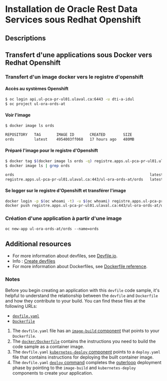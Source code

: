 # Installation de Oracle Rest Data Services sous Redhat Openshift

## Descriptions

   

## Transfert d'une applications sous Docker vers Redhat Openshift
### Transfert d'un image docker vers le registre d'openshift
#### Accès au systèmes Openshift
```bash
$ oc login api.ul-pca-pr-ul01.ulaval.ca:6443 -u dti-a-idul
$ oc project ul-ora-ords-at
```
#### Voir l'image
```bash
$ docker image ls ords

REPOSITORY   TAG       IMAGE ID       CREATED        SIZE
ords         latest    4954003ff068   17 hours ago   480MB
```

#### Préparé l'image pour le registre d'Openshift
```bash
$ docker tag $(docker image ls ords -q) registre.apps.ul-pca-pr-ul01.ulaval.ca:443/ul-ora-ords-at/ords
$ docker image ls | grep ords

ords                                                             latest        4954003ff068   17 hours ago    480MB
registre.apps.ul-pca-pr-ul01.ulaval.ca:443/ul-ora-ords-at/ords   latest        4954003ff068   17 hours ago    480MB

```
#### Se logger sur le registre d'Openshift et transférer l'image
```bash
docker login -p $(oc whoami -t) -u $(oc whoami) registre.apps.ul-pca-pr-ul01.ulaval.ca:443
docker push registre.apps.ul-pca-pr-ul01.ulaval.ca:443/ul-ora-ords-at/ords
```
### Création d'une application à partir d'une image 
```
oc new-app ul-ora-ords-at/ords --name=ords
```

## Additional resources
* For more information about devfiles, see [Devfile.io](https://devfile.io/).
* Info : [Create devfiles](https://devfile.io/docs/2.2.2/create-devfiles)
* For more information about Dockerfiles, see [Dockerfile reference](https://docs.docker.com/engine/reference/builder/).
  
### Notes
Before you begin creating an application with this `devfile` code sample, it's helpful to understand the relationship between the `devfile` and `Dockerfile` and how they contribute to your build. You can find these files at the following URLs:

* [`devfile.yaml`](https://github.com/devfile-samples/devfile-sample-python-basic/blob/main/devfile.yaml)
* [`Dockerfile`](https://github.com/devfile-samples/devfile-sample-python-basic/blob/main/docker/Dockerfile)

1. The `devfile.yaml` file has an [`image-build` component](https://github.com/devfile-samples/devfile-sample-python-basic/blob/main/devfile.yaml#L24-L30) that points to your `Dockerfile`.
2. The [`docker/Dockerfile`](https://github.com/devfile-samples/devfile-sample-python-basic/blob/main/docker/Dockerfile) contains the instructions you need to build the code sample as a container image.
3. The `devfile.yaml` [`kubernetes-deploy` component](https://github.com/devfile-samples/devfile-sample-python-basic/blob/main/devfile.yaml#L31-L44) points to a `deploy.yaml` file that contains instructions for deploying the built container image.
4. The `devfile.yaml` [`deploy` command](https://github.com/devfile-samples/devfile-sample-python-basic/blob/main/devfile.yaml#L46-L59) completes the [outerloop](https://devfile.io/docs/2.2.0/innerloop-vs-outerloop) deployment phase by pointing to the `image-build` and `kubernetes-deploy` components to create your application.

